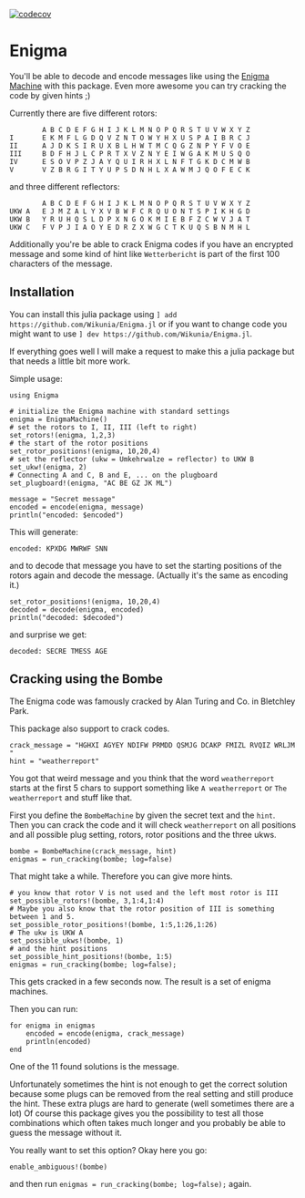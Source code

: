 [![codecov](https://codecov.io/gh/Wikunia/Enigma.jl/branch/master/graph/badge.svg)](https://codecov.io/gh/Wikunia/Enigma.jl)

# Enigma

You'll be able to decode and encode messages like using the [Enigma Machine](https://en.wikipedia.org/wiki/Enigma_machine)
with this package.
Even more awesome you can try cracking the code by given hints ;)

Currently there are five different rotors:

```
        A B C D E F G H I J K L M N O P Q R S T U V W X Y Z
I       E K M F L G D Q V Z N T O W Y H X U S P A I B R C J
II      A J D K S I R U X B L H W T M C Q G Z N P Y F V O E
III     B D F H J L C P R T X V Z N Y E I W G A K M U S Q O
IV      E S O V P Z J A Y Q U I R H X L N F T G K D C M W B
V       V Z B R G I T Y U P S D N H L X A W M J Q O F E C K
```

and three different reflectors:

```
        A B C D E F G H I J K L M N O P Q R S T U V W X Y Z
UKW A   E J M Z A L Y X V B W F C R Q U O N T S P I K H G D
UKW B   Y R U H Q S L D P X N G O K M I E B F Z C W V J A T
UKW C   F V P J I A O Y E D R Z X W G C T K U Q S B N M H L
```

Additionally you're be able to crack Enigma codes if you have an encrypted message and some kind of hint like `Wetterbericht` is part of the first 100 characters of the message. 

## Installation
You can install this julia package using 
`] add https://github.com/Wikunia/Enigma.jl` or if you want to change code you might want to use
`] dev https://github.com/Wikunia/Enigma.jl`.

If everything goes well I will make a request to make this a julia package but that needs a little bit more work.

Simple usage:

```
using Enigma

# initialize the Enigma machine with standard settings
enigma = EnigmaMachine()
# set the rotors to I, II, III (left to right)
set_rotors!(enigma, 1,2,3)
# the start of the rotor positions
set_rotor_positions!(enigma, 10,20,4)
# set the reflector (ukw = Umkehrwalze = reflector) to UKW B
set_ukw!(enigma, 2)
# Connecting A and C, B and E, ... on the plugboard
set_plugboard!(enigma, "AC BE GZ JK ML")

message = "Secret message"
encoded = encode(enigma, message)
println("encoded: $encoded")
```

This will generate: 

```
encoded: KPXDG MWRWF SNN
```

and to decode that message you have to set the starting positions of the rotors again and decode the message. (Actually it's the same as encoding it.)

```
set_rotor_positions!(enigma, 10,20,4)
decoded = decode(enigma, encoded)
println("decoded: $decoded")
```

and surprise we get:

```
decoded: SECRE TMESS AGE
```

## Cracking using the Bombe

The Enigma code was famously cracked by Alan Turing and Co. in Bletchley Park.

This package also support to crack codes. 

```
crack_message = "HGHXI AGYEY NDIFW PRMDD QSMJG DCAKP FMIZL RVQIZ WRLJM "
hint = "weatherreport"
```

You got that weird message and you think that the word `weatherreport` starts at the first 5 chars to support something like 
`A weatherreport` or `The weatherreport` and stuff like that.

First you define the `BombeMachine` by given the secret text and the `hint`.
Then you can crack the code and it will check `weatherreport` on all positions and all possible plug setting, rotors, rotor positions and the three ukws.

```
bombe = BombeMachine(crack_message, hint)
enigmas = run_cracking(bombe; log=false)
```
That might take a while. Therefore you can give more hints.

```
# you know that rotor V is not used and the left most rotor is III
set_possible_rotors!(bombe, 3,1:4,1:4)
# Maybe you also know that the rotor position of III is something between 1 and 5.
set_possible_rotor_positions!(bombe, 1:5,1:26,1:26)
# The ukw is UKW A
set_possible_ukws!(bombe, 1)
# and the hint positions
set_possible_hint_positions!(bombe, 1:5)
enigmas = run_cracking(bombe; log=false);
```

This gets cracked in a few seconds now. The result is a set of enigma machines. 

Then you can run:

```
for enigma in enigmas
    encoded = encode(enigma, crack_message)
    println(encoded)
end
```

One of the 11 found solutions is the message. 

Unfortunately sometimes the hint is not enough to get the correct solution because some plugs can be removed from the real setting and still produce the hint. These extra plugs are hard to generate (well sometimes there are a lot)
Of course this package gives you the possibility to test all those combinations which often takes much longer and you probably be able to guess the message without it. 

You really want to set this option? Okay here you go:

```
enable_ambiguous!(bombe)
```

and then run `enigmas = run_cracking(bombe; log=false);` again.